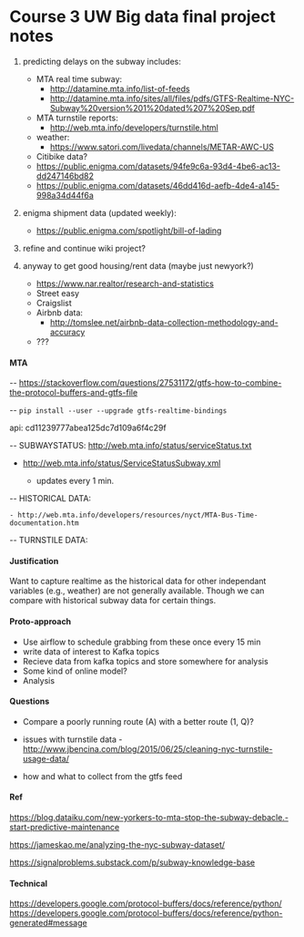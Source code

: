 Course 3 UW Big data final project notes
========================================

1) predicting delays on the subway includes:
	- MTA real time subway:
		- http://datamine.mta.info/list-of-feeds
		- http://datamine.mta.info/sites/all/files/pdfs/GTFS-Realtime-NYC-Subway%20version%201%20dated%207%20Sep.pdf
	- MTA turnstile reports:
		- http://web.mta.info/developers/turnstile.html
	- weather:
		- https://www.satori.com/livedata/channels/METAR-AWC-US
	- Citibike data?
	- https://public.enigma.com/datasets/94fe9c6a-93d4-4be6-ac13-dd247146bd82
	- https://public.enigma.com/datasets/46dd416d-aefb-4de4-a145-998a34d44f6a

2) enigma shipment data (updated weekly):
	- https://public.enigma.com/spotlight/bill-of-lading

3) refine and continue wiki project?

4) anyway to get good housing/rent data (maybe just newyork?)
	- https://www.nar.realtor/research-and-statistics
	- Street easy
	- Craigslist
	- Airbnb data: 
		- http://tomslee.net/airbnb-data-collection-methodology-and-accuracy
	- ???



#### MTA

-- https://stackoverflow.com/questions/27531172/gtfs-how-to-combine-the-protocol-buffers-and-gtfs-file

-- `pip install --user --upgrade gtfs-realtime-bindings`

api: cd11239777abea125dc7d109a6f4c29f


-- SUBWAYSTATUS: http://web.mta.info/status/serviceStatus.txt

- http://web.mta.info/status/ServiceStatusSubway.xml

	- updates every 1 min.

-- HISTORICAL DATA:

	- http://web.mta.info/developers/resources/nyct/MTA-Bus-Time-documentation.htm

-- TURNSTILE DATA:



#### Justification

Want to capture realtime as the historical data for other independant variables (e.g., weather) are not generally available. Though we can compare with historical subway data for certain things.


#### Proto-approach

- Use airflow to schedule grabbing from these once every 15 min
- write data of interest to Kafka topics
- Recieve data from kafka topics and store somewhere for analysis
- Some kind of online model?
- Analysis


#### Questions

- Compare a poorly running route (A) with a better route (1, Q)?
- issues with turnstile data - http://www.jbencina.com/blog/2015/06/25/cleaning-nyc-turnstile-usage-data/

- how and what to collect from the gtfs feed



#### Ref

https://blog.dataiku.com/new-yorkers-to-mta-stop-the-subway-debacle.-start-predictive-maintenance

https://jameskao.me/analyzing-the-nyc-subway-dataset/

https://signalproblems.substack.com/p/subway-knowledge-base

#### Technical

https://developers.google.com/protocol-buffers/docs/reference/python/
https://developers.google.com/protocol-buffers/docs/reference/python-generated#message
